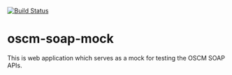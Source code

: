 [![Build Status](https://travis-ci.org/servicecatalog/oscm-soap-mock.svg?branch=master)](https://travis-ci.org/servicecatalog/oscm-soap-mock)

# oscm-soap-mock

This is web application which serves as a mock for testing the OSCM SOAP APIs.
